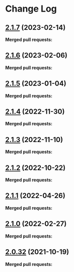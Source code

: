# Change Log

## [2.1.7](https://github.com/networknt/event-importer/tree/2.1.7) (2023-02-14)


**Merged pull requests:**


## [2.1.6](https://github.com/networknt/event-importer/tree/2.1.6) (2023-02-06)


**Merged pull requests:**


## [2.1.5](https://github.com/networknt/event-importer/tree/2.1.5) (2023-01-04)


**Merged pull requests:**


## [2.1.4](https://github.com/networknt/event-importer/tree/2.1.4) (2022-11-30)


**Merged pull requests:**


## [2.1.3](https://github.com/networknt/event-importer/tree/2.1.3) (2022-11-10)


**Merged pull requests:**


## [2.1.2](https://github.com/networknt/event-importer/tree/2.1.2) (2022-10-22)


**Merged pull requests:**


## [2.1.1](https://github.com/networknt/event-importer/tree/2.1.1) (2022-04-26)


**Merged pull requests:**


## [2.1.0](https://github.com/networknt/event-importer/tree/2.1.0) (2022-02-27)


**Merged pull requests:**


## [2.0.32](https://github.com/lightapi/event-importer/tree/2.0.32) (2021-10-19)


**Merged pull requests:**
